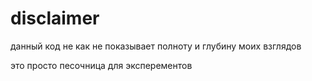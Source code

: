 # disclaimer

данный код не как не показывает полноту и глубину моих взглядов

это просто песочница для эксперементов